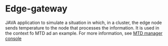 # Edge-gateway
 JAVA application to simulate a situation in which, in a cluster, the edge node sends temperature to the node that processes the information.
 It is used in the context fo MTD ad an example.
 For more information, see [MTD manager console](https://github.com/IorioD/MTD-manager-console)
